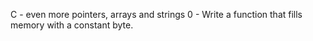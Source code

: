 C - even more pointers, arrays and strings
0 - Write a function that fills memory with a constant byte.



